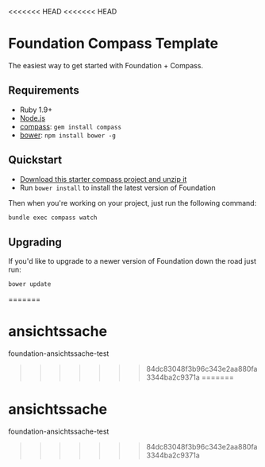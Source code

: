 <<<<<<< HEAD
<<<<<<< HEAD
# Foundation Compass Template

The easiest way to get started with Foundation + Compass.

## Requirements

  * Ruby 1.9+
  * [Node.js](http://nodejs.org)
  * [compass](http://compass-style.org/): `gem install compass`
  * [bower](http://bower.io): `npm install bower -g`

## Quickstart

  * [Download this starter compass project and unzip it](https://github.com/zurb/foundation-compass-template/archive/master.zip)
  * Run `bower install` to install the latest version of Foundation
  
Then when you're working on your project, just run the following command:

```bash
bundle exec compass watch
```

## Upgrading

If you'd like to upgrade to a newer version of Foundation down the road just run:

```bash
bower update
```
=======
# ansichtssache
foundation-ansichtssache-test
>>>>>>> 84dc83048f3b96c343e2aa880fa3344ba2c9371a
=======
# ansichtssache
foundation-ansichtssache-test
>>>>>>> 84dc83048f3b96c343e2aa880fa3344ba2c9371a
